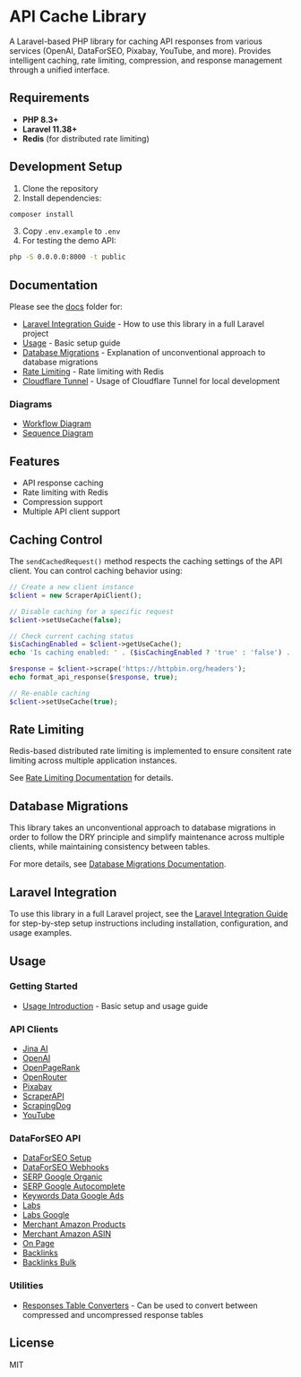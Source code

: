 # API Cache Library

A Laravel-based PHP library for caching API responses from various services (OpenAI, DataForSEO, Pixabay, YouTube, and more). Provides intelligent caching, rate limiting, compression, and response management through a unified interface.

## Requirements

- **PHP 8.3+**
- **Laravel 11.38+**
- **Redis** (for distributed rate limiting)

## Development Setup

1. Clone the repository
2. Install dependencies:
```bash
composer install
```
3. Copy `.env.example` to `.env`
4. For testing the demo API:
```bash
php -S 0.0.0.0:8000 -t public
```

## Documentation

Please see the [docs](docs) folder for:
- [Laravel Integration Guide](docs/laravel-integration.md) - How to use this library in a full Laravel project
- [Usage](docs/usage-intro.md) - Basic setup guide
- [Database Migrations](docs/database-migrations.md) - Explanation of unconventional approach to database migrations
- [Rate Limiting](docs/rate-limiting.md) - Rate limiting with Redis
- [Cloudflare Tunnel](docs/cloudflare-tunnel.md) - Usage of Cloudflare Tunnel for local development

### Diagrams
- [Workflow Diagram](docs/diagrams/workflow-diagram.mmd)
- [Sequence Diagram](docs/diagrams/sequence-diagram.mmd)

## Features

- API response caching
- Rate limiting with Redis
- Compression support
- Multiple API client support

## Caching Control

The `sendCachedRequest()` method respects the caching settings of the API client. You can control caching behavior using:

```php
// Create a new client instance
$client = new ScraperApiClient();

// Disable caching for a specific request
$client->setUseCache(false);

// Check current caching status
$isCachingEnabled = $client->getUseCache();
echo 'Is caching enabled: ' . ($isCachingEnabled ? 'true' : 'false') . PHP_EOL;

$response = $client->scrape('https://httpbin.org/headers');
echo format_api_response($response, true);

// Re-enable caching
$client->setUseCache(true);
```

## Rate Limiting

Redis-based distributed rate limiting is implemented to ensure consitent rate limiting across multiple application instances.

See [Rate Limiting Documentation](docs/rate-limiting.md) for details.

## Database Migrations

This library takes an unconventional approach to database migrations in order to follow the DRY principle and simplify maintenance across multiple clients, while maintaining consistency between tables.

For more details, see [Database Migrations Documentation](docs/database-migrations.md).

## Laravel Integration

To use this library in a full Laravel project, see the [Laravel Integration Guide](docs/laravel-integration.md) for step-by-step setup instructions including installation, configuration, and usage examples.

## Usage

### Getting Started
- [Usage Introduction](docs/usage-intro.md) - Basic setup and usage guide

### API Clients
- [Jina AI](docs/usage-jina.md)
- [OpenAI](docs/usage-openai.md)
- [OpenPageRank](docs/usage-openpagerank.md)
- [OpenRouter](docs/usage-openrouter.md)
- [Pixabay](docs/usage-pixabay.md)
- [ScraperAPI](docs/usage-scraperapi.md)
- [ScrapingDog](docs/usage-scrapingdog.md)
- [YouTube](docs/usage-youtube.md)

### DataForSEO API
- [DataForSEO Setup](docs/usage-dataforseo-setup.md)
- [DataForSEO Webhooks](docs/usage-dataforseo-webhooks.md)
- [SERP Google Organic](docs/usage-dataforseo-serpGoogleOrganic.md)
- [SERP Google Autocomplete](docs/usage-dataforseo-serpGoogleAutocomplete.md)
- [Keywords Data Google Ads](docs/usage-dataforseo-keywordsDataGoogleAds.md)
- [Labs](docs/usage-dataforseo-labs.md)
- [Labs Google](docs/usage-dataforseo-labsGoogle.md)
- [Merchant Amazon Products](docs/usage-dataforseo-merchantAmazonProducts.md)
- [Merchant Amazon ASIN](docs/usage-dataforseo-merchantAmazonAsin.md)
- [On Page](docs/usage-dataforseo-onPage.md)
- [Backlinks](docs/usage-dataforseo-backlinks.md)
- [Backlinks Bulk](docs/usage-dataforseo-backlinksBulk.md)

### Utilities
- [Responses Table Converters](docs/usage-responses-table-converters.md) - Can be used to convert between compressed and uncompressed response tables

## License

MIT